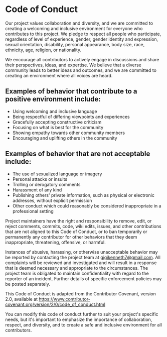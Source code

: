 # Code of Conduct

Our project values collaboration and diversity, and we are committed to creating a welcoming and inclusive environment for everyone who contributes to this project. We pledge to respect all people who participate, regardless of level of experience, gender, gender identity and expression, sexual orientation, disability, personal appearance, body size, race, ethnicity, age, religion, or nationality.

We encourage all contributors to actively engage in discussions and share their perspectives, ideas, and expertise. We believe that a diverse community leads to better ideas and outcomes, and we are committed to creating an environment where all voices are heard.

## Examples of behavior that contribute to a positive environment include:

- Using welcoming and inclusive language
- Being respectful of differing viewpoints and experiences
- Gracefully accepting constructive criticism
- Focusing on what is best for the community
- Showing empathy towards other community members
- Encouraging and uplifting others in the community

## Examples of behavior that are not acceptable include:

- The use of sexualized language or imagery
- Personal attacks or insults
- Trolling or derogatory comments
- Harassment of any kind
- Publishing others' private information, such as physical or electronic addresses, without explicit permission
- Other conduct which could reasonably be considered inappropriate in a professional setting

Project maintainers have the right and responsibility to remove, edit, or reject comments, commits, code, wiki edits, issues, and other contributions that are not aligned to this Code of Conduct, or to ban temporarily or permanently any contributor for other behaviors that they deem inappropriate, threatening, offensive, or harmful.

Instances of abusive, harassing, or otherwise unacceptable behavior may be reported by contacting the project team at [gigikenneth7@gmail.com](mailto:gigikenneth7@gmail.com). All complaints will be reviewed and investigated and will result in a response that is deemed necessary and appropriate to the circumstances. The project team is obligated to maintain confidentiality with regard to the reporter of an incident. Further details of specific enforcement policies may be posted separately.

This Code of Conduct is adapted from the Contributor Covenant, version 2.0, available at https://www.contributor-covenant.org/version/2/0/code_of_conduct.html

You can modify this code of conduct further to suit your project's specific needs, but it's important to emphasize the importance of collaboration, respect, and diversity, and to create a safe and inclusive environment for all contributors.
